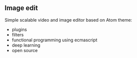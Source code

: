 ## Image edit 
Simple scalable video and image editor based on Atom theme:

+ plugins
+ filters
+ functional programming using ecmascript
+ deep learning
+ open source 